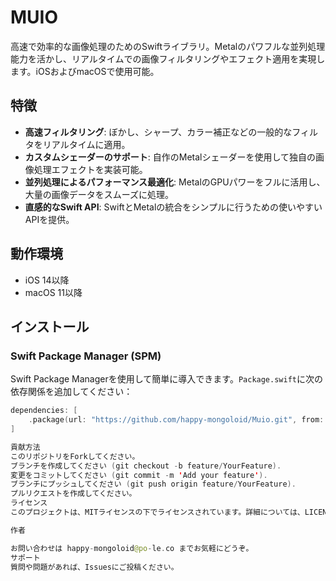 
# MUIO

高速で効率的な画像処理のためのSwiftライブラリ。Metalのパワフルな並列処理能力を活かし、リアルタイムでの画像フィルタリングやエフェクト適用を実現します。iOSおよびmacOSで使用可能。

## 特徴

- **高速フィルタリング**: ぼかし、シャープ、カラー補正などの一般的なフィルタをリアルタイムに適用。
- **カスタムシェーダーのサポート**: 自作のMetalシェーダーを使用して独自の画像処理エフェクトを実装可能。
- **並列処理によるパフォーマンス最適化**: MetalのGPUパワーをフルに活用し、大量の画像データをスムーズに処理。
- **直感的なSwift API**: SwiftとMetalの統合をシンプルに行うための使いやすいAPIを提供。

## 動作環境

- iOS 14以降
- macOS 11以降

## インストール

### Swift Package Manager (SPM)

Swift Package Managerを使用して簡単に導入できます。`Package.swift`に次の依存関係を追加してください：

```swift
dependencies: [
    .package(url: "https://github.com/happy-mongoloid/Muio.git", from: "1.0.0")
]

貢献方法
このリポジトリをForkしてください。
ブランチを作成してください (git checkout -b feature/YourFeature).
変更をコミットしてください (git commit -m 'Add your feature').
ブランチにプッシュしてください (git push origin feature/YourFeature).
プルリクエストを作成してください。
ライセンス
このプロジェクトは、MITライセンスの下でライセンスされています。詳細については、LICENSEファイルをご覧ください。

作者

お問い合わせは happy-mongoloid@po-le.co までお気軽にどうぞ。
サポート
質問や問題があれば、Issuesにご投稿ください。
